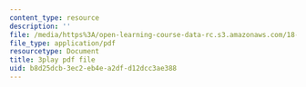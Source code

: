 ```yaml
---
content_type: resource
description: ''
file: /media/https%3A/open-learning-course-data-rc.s3.amazonaws.com/18-217-graph-theory-and-additive-combinatorics-fall-2019/b8d25dcb3ec2eb4ea2dfd12dcc3ae388_RDO6Py97IDg.pdf
file_type: application/pdf
resourcetype: Document
title: 3play pdf file
uid: b8d25dcb-3ec2-eb4e-a2df-d12dcc3ae388
---
```

